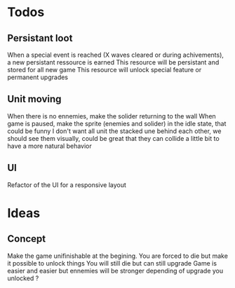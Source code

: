 # Todos

## Persistant loot
When a special event is reached (X waves cleared or during achivements), a new persistant ressource is earned
This resource will be persistant and stored for all new game
This resource will unlock special feature or permanent upgrades

## Unit moving
When there is no ennemies, make the solider returning to the wall
When game is paused, make the sprite (enemies and solider) in the idle state, that could be funny
I don't want all unit the stacked une behind each other, we should see them visually, could be great that they can collide a little bit to have a more natural behavior

## UI
Refactor of the UI for a responsive layout


# Ideas

## Concept
Make the game unifinishable at the begining. You are forced to die but make it possible to unlock things
You will still die but can still upgrade
Game is easier and easier but ennemies will be stronger depending of upgrade you unlocked ?